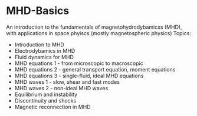# MHD-Basics
An introduction to the fundamentals of magnetohydrodybamicss (MHD), with applications in space phyiscs (mostly magnetospheric physics)
Topics:
- Introduction to MHD
- Electrodybamics in MHD
- Fluid dynamics for MHD
- MHD equations 1 - from microscopic to macroscopic
- MHD equations 2 - general transport equation, moment equations
- MHD equations 3 - single-fluid, ideal MHD equations
- MHD waves 1 - slow, shear and fast modes
- MHD waves 2 - non-ideal MHD waves
- Equilibrium and instability
- Discontinuity and shocks
- Magnetic reconnection in MHD
